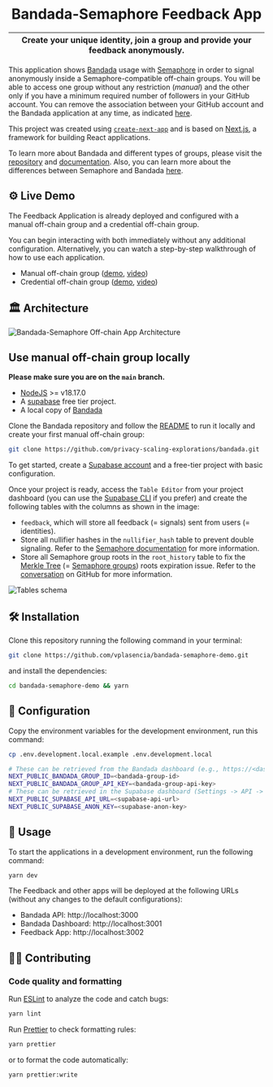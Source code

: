 <p align="center">
    <h1 align="center">
      Bandada-Semaphore Feedback App
    </h1>
</p>

| Create your unique identity, join a group and provide your feedback anonymously. |
| -------------------------------------------------------------------------------- |

This application shows [Bandada](https://github.com/privacy-scaling-explorations/bandada) usage with [Semaphore](https://github.com/semaphore-protocol/semaphore) in order to signal anonymously inside a Semaphore-compatible off-chain groups. You will be able to access one group without any restriction (_manual_) and the other only if you have a minimum required number of followers in your GitHub account. You can remove the association between your GitHub account and the Bandada application at any time, as indicated [here](https://docs.github.com/en/apps/oauth-apps/maintaining-oauth-apps/deleting-an-oauth-app).

This project was created using [`create-next-app`](https://github.com/vercel/next.js/tree/canary/packages/create-next-app) and is based on [Next.js](https://nextjs.org/), a framework for building React applications.

To learn more about Bandada and different types of groups, please visit the [repository](https://github.com/privacy-scaling-explorations/bandada) and [documentation](https://pse-team.notion.site/Bandada-82d0d9d3c6b64b7bb2a09d4c7647c083?pvs=4). Also, you can learn more about the differences between Semaphore and Bandada [here](https://pse-team.notion.site/pse-team/Bandada-vs-Semaphore-00d4bb92c9684bc0b1340301fc594dc9).

## ⚙️ Live Demo

The Feedback Application is already deployed and configured with a manual off-chain group and a credential off-chain group.

You can begin interacting with both immediately without any additional configuration. Alternatively, you can watch a step-by-step walkthrough of how to use each application.

- Manual off-chain group ([demo](https://bandada-semaphore-demo.vercel.app/), [video](https://youtu.be/ji6E5ES8JcI))
- Credential off-chain group ([demo](https://credential-bandada-semaphore.vercel.app/), [video](https://youtu.be/K_rAzjDPYyI))

## :classical_building: Architecture

![Bandada-Semaphore Off-chain App Architecture](https://github.com/vplasencia/bandada-semaphore-demo/assets/52170174/b8d43564-01b3-4b7c-ae56-6efb1c5a8773)

## Use manual off-chain group locally

**Please make sure you are on the `main` branch.**

- [NodeJS](https://nodejs.org/en) >= v18.17.0
- A [supabase](https://supabase.com/) free tier project.
- A local copy of [Bandada](https://github.com/privacy-scaling-explorations/bandada)

Clone the Bandada repository and follow the [README](https://github.com/privacy-scaling-explorations/bandada/blob/main/README.md) to run it locally and create your first manual off-chain group:

```bash
git clone https://github.com/privacy-scaling-explorations/bandada.git
```

To get started, create a [Supabase account](https://supabase.com/dashboard/sign-up) and a free-tier project with basic configuration.

Once your project is ready, access the `Table Editor` from your project dashboard (you can use the [Supabase CLI](https://supabase.com/docs/guides/cli/local-development) if you prefer) and create the following tables with the columns as shown in the image:

- `feedback`, which will store all feedback (= signals) sent from users (= identities).
- Store all nullifier hashes in the `nullifier_hash` table to prevent double signaling. Refer to the [Semaphore documentation](https://docs.semaphore.pse.dev/glossary#nullifier) for more information.
- Store all Semaphore group roots in the `root_history` table to fix the [Merkle Tree](https://github.com/semaphore-protocol/semaphore/issues/98) (= [Semaphore groups](https://github.com/semaphore-protocol/semaphore/issues/98)) roots expiration issue. Refer to the [conversation](https://github.com/semaphore-protocol/semaphore/issues/98) on GitHub for more information.

![Tables schema](https://github.com/vplasencia/bandada-semaphore-demo/assets/20580910/e6c4362f-8f50-4ed2-87a1-a624a9b1052c)

## 🛠 Installation

Clone this repository running the following command in your terminal:

```bash
git clone https://github.com/vplasencia/bandada-semaphore-demo.git
```

and install the dependencies:

```bash
cd bandada-semaphore-demo && yarn
```

## 🔧 Configuration

Copy the environment variables for the development environment, run this command:

```bash
cp .env.development.local.example .env.development.local
```

```bash
# These can be retrieved from the Bandada dashboard (e.g., https://<dashboard_url>/groups/off-chain/<group_id>).
NEXT_PUBLIC_BANDADA_GROUP_ID=<bandada-group-id>
NEXT_PUBLIC_BANDADA_GROUP_API_KEY=<bandada-group-api-key>
# These can be retrieved in the Supabase dashboard (Settings -> API -> URL / Project API keys).
NEXT_PUBLIC_SUPABASE_API_URL=<supabase-api-url>
NEXT_PUBLIC_SUPABASE_ANON_KEY=<supabase-anon-key>
```

## 📜 Usage

To start the applications in a development environment, run the following command:

```bash
yarn dev
```

The Feedback and other apps will be deployed at the following URLs (without any changes to the default configurations):

- Bandada API: http://localhost:3000
- Bandada Dashboard: http://localhost:3001
- Feedback App: http://localhost:3002

## 👨‍💻 Contributing

### Code quality and formatting

Run [ESLint](https://eslint.org/) to analyze the code and catch bugs:

```bash
yarn lint
```

Run [Prettier](https://prettier.io/) to check formatting rules:

```bash
yarn prettier
```

or to format the code automatically:

```bash
yarn prettier:write
```
